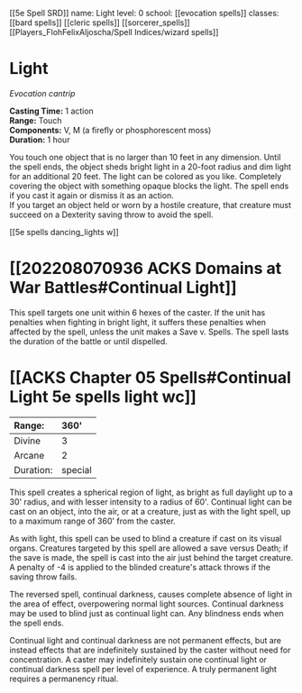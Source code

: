 [[5e Spell SRD]]
name: Light
level: 0
school: [[evocation spells]]
classes: [[bard spells]]
         [[cleric spells]]
         [[sorcerer_spells]]
         [[Players_FlohFelixAljoscha/Spell Indices/wizard spells]]

# Light 
_Evocation cantrip_ 

**Casting Time:** 1 action    
**Range:** Touch    
**Components:** V, M (a firefly or phosphorescent moss)    
**Duration:** 1 hour 

You touch one object that is no larger than 10 feet in any dimension. Until the spell ends, the object sheds bright light in a 20-foot radius and dim light for an additional 20 feet. The light can be colored as you like. Completely covering the object with something opaque blocks the light. The spell ends if you cast it again or dismiss it as an action.    
If you target an object held or worn by a hostile creature, that creature must succeed on a Dexterity saving throw to avoid the spell.

[[5e spells dancing_lights w]]


# [[202208070936 ACKS Domains at War Battles#Continual Light]]
This spell targets one unit within 6 hexes of the caster. If the unit has penalties when fighting in bright light, it suffers these penalties when affected by the spell, unless the unit makes a Save v. Spells. The spell lasts the duration of the battle or until dispelled.




# [[ACKS Chapter 05 Spells#Continual Light 5e spells light wc]]

| Range:    | 360'    |
|:--------- |:------- |
| Divine    | 3       |
| Arcane    | 2       |
| Duration: | special |

This spell creates a spherical region of light, as bright as full daylight up to a 30' radius, and with lesser intensity to a radius of 60'. Continual light can be cast on an object, into the air, or at a creature, just as with the light spell, up to a maximum range of 360' from the caster.

As with light, this spell can be used to blind a creature if cast on its visual organs. Creatures targeted by this spell are allowed a save versus Death; if the save is made, the spell is cast into the air just behind the target creature. A penalty of -4 is applied to the blinded creature's attack throws if the saving throw fails.

The reversed spell, continual darkness, causes complete absence of light in the area of effect, overpowering normal light sources. Continual darkness may be used to blind just as continual light can. Any blindness ends when the spell ends.

Continual light and continual darkness are not permanent effects, but are instead effects that are indefinitely sustained by the caster without need for concentration. A caster may indefinitely sustain one continual light or continual darkness spell per level of experience. A truly permanent light requires a permanency ritual.
